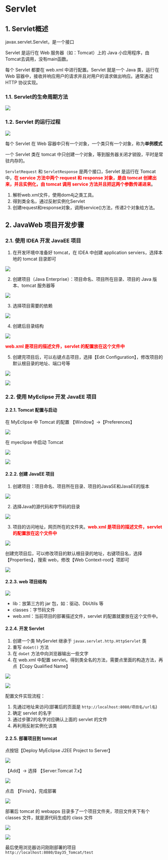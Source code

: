 # Servlet

## 1. Servlet概述

javax.servlet.Servlet，是一个接口

Servlet 是运行在 Web 服务器（如：Tomcat）上的 Java 小应用程序，由Tomcat去调用，没有main函数。

每个 Servlet 都要在 web.xml 中进行配置。Servlet 就是一个 Java 类，运行在 Web 容器中，接收并响应用户的请求并且对用户的请求做出响应。通常通过 HTTP 协议实现。

### 1.1. Servlet的生命周期方法

![](images/590270723243606.jpg)


### 1.2. Servlet 的运行过程

![](images/599891323237152.jpg)

每个 Servlet 在 Web 容器中只有一个对象，一个类只有一个对象，称为**单例模式**

一个 Servlet 类在 tomcat 中只创建一个对象，等到服务器关闭才销毁，平时是常驻内存的。 

`ServletRequest` 和 `ServletResponse` 是两个接口，Servlet 是运行在 Tomcat 中，<font color=red>**在 service 方法中两个 request 和 response 对象，是由 tomcat 创建出来，并且实例化，由 tomcat 调用 service 方法并且把这两个参数传递进来**</font>。

1. 解析web.xml文件，使用dom4j之类工具。
2. 得到类全名，通过反射实例化Servlet
3. 创建request和response对象，调用service()方法，传递2个对象给方法。

## 2. JavaWeb 项目开发步骤

### 2.1. 使用 IDEA 开发 JavaEE 项目

1. 在开发环境中准备好 tomcat，在 IDEA 中创建 application serviers，选择本地的 tomcat 目录即可

![](images/154905623230286.png)

2. 创建项目（Java Enterprise）：项目命名、项目所在目录、项目的 Java 版本、tomcat 服务器等

![](images/46715923220816.png)

3. 选择项目需要的依赖

![](images/266980100223321.png)

4. 创建后目录结构

![](images/549290500232268.png)

<font color=red>**web.xml 是项目的描述文件，servlet 的配置放在这个文件中**</font>

5. 创建完项目后，可以右键点击项目，选择【Edit Configuration】，修改项目的默认根目录的地址、端口号等

![](images/240721000225153.png)

![](images/341831000225762.png)

### 2.2. 使用 MyEclipse 开发 JavaEE 项目

#### 2.2.1. Tomcat 配置与启动

在 MyEclipse 中 Tomcat 的配置 【Window】->【Preferences】

![](images/164665907220367.jpg)

在 myeclipse 中启动 Tomcat

![](images/376980008238793.jpg)

![](images/455150008226660.jpg)

#### 2.2.2. 创建 JavaEE 项目

1. 创建项目：项目命名、项目所在目录、项目的JavaSE和JavaEE的版本

![](images/421531108226031.jpg)

2. 选择Java的源代码和字节码的目录

![](images/573601108248471.jpg)

3. 项目的访问地址，网页所在的文件夹。<font color=red>**web.xml 是项目的描述文件，servlet 的配置放在这个文件中**</font>

![](images/214911208243607.jpg)

创建完项目后，可以修改项目的默认根目录的地址，右键项目名，选择【Properties】，搜索 web，修改【Web Context-root】项即可

![](images/412261208237153.jpg)

#### 2.2.3. web 项目结构

![](images/458971408230287.jpg)

- lib：放第三方的 jar 包，如：驱动、DbUtils 等
- classes：字节码文件
- web.xml：当前项目的部署描述文件，servlet 的配置就要放在这个文件中。

#### 2.2.4. 开发 Servlet

1. 创建一个类 MyServlet 继承于 `javax.servlet.http.HttpServlet` 类
2. 重写 `doGet()` 方法
3. 在 `doGet` 方法中向浏览器输出一些文字
4. 在 web.xml 中配置 servlet。得到类全名的方法，需要点里面的构造方法，再点【Copy Qualified Name】

![](images/179220308246826.jpg)

![](images/559790508239495.jpg)

配置文件实现流程：

1. 先通过地址来访问(部署后的页面是 `http://localhost:8080/项目名/url名`)
2. 确定 servlet 的名字
3. 通过步骤2的名字对应确认上面的 servlet 的文件
4. 再利用反射实例化该类

#### 2.2.5. 部署项目到 tomcat

点按钮【Deploy MyEclipse J2EE Project to Server】

![](images/109130908249684.jpg)

【Add】-> 选择 【Server:Tomcat 7.x】 

![](images/216820908247288.jpg)

点击 【Finish】，完成部署

![](images/308390908244790.jpg)

部署后 tomcat 的 webapps 目录多了一个项目文件夹，项目文件夹下有个 classes 文件，就是源代码生成的 class 文件

![](images/67510808236050.jpg)

![](images/145770808231804.jpg)

最后使用浏览器访问刚刚部署的项目 `http://localhost:8080/Day35_Tomcat/test`














